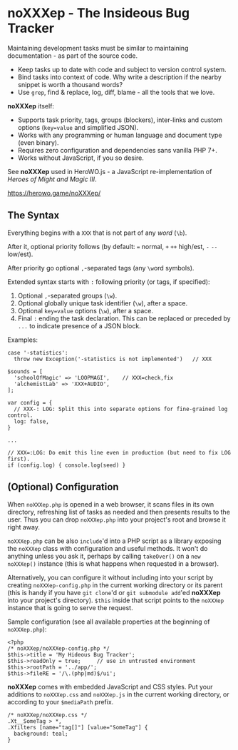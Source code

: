 # noXXXep - The Insideous Bug Tracker

Maintaining development tasks must be similar to maintaining documentation - as part of the source code.

* Keep tasks up to date with code and subject to version control system.
* Bind tasks into context of code. Why write a description if the nearby snippet is worth a thousand words?
* Use `grep`, find & replace, log, diff, blame - all the tools that we love.

**noXXXep** itself:

* Supports task priority, tags, groups (blockers), inter-links and custom options (`key=value` and simplified JSON).
* Works with any programming or human language and document type (even binary).
* Requires zero configuration and dependencies sans vanilla PHP 7+.
* Works without JavaScript, if you so desire.

See **noXXXep** used in HeroWO.js - a JavaScript re-implementation of *Heroes of Might and Magic III*.

https://herowo.game/noXXXep/

## The Syntax

Everything begins with a `XXX` that is not part of any *word* (`\b`).

After it, optional priority follows (by default: `=` normal, `+` `++` high/est, `-` `--` low/est).

After priority go optional `,`-separated tags (any `\w`ord symbols).

Extended syntax starts with `:` following priority (or tags, if specified):

1. Optional `,`-separated groups (`\w`).
2. Optional globally unique task identifier (`\w`), after a space.
3. Optional `key=value` options (`\w`), after a space.
4. Final `:` ending the task declaration. This can be replaced or preceded by `...` to indicate presence of a JSON block.

Examples:

```
case '-statistics':
  throw new Exception('-statistics is not implemented')   // XXX
```

```
$sounds = [
  'schoolOfMagic' => 'LOOPMAGI',    // XXX=check,fix
  'alchemistLab' => 'XXX+AUDIO',
];
```

```
var config = {
  // XXX-: LOG: Split this into separate options for fine-grained log control.
  log: false,
}

...

// XXX=:LOG: Do emit this line even in production (but need to fix LOG first).
if (config.log) { console.log(seed) }
```

## (Optional) Configuration

When `noXXXep.php` is opened in a web browser, it scans files in its own directory, refreshing list of tasks as needed and then presents results to the user. Thus you can drop `noXXXep.php` into your project's root and browse it right away.

`noXXXep.php` can be also `include`'d into a PHP script as a library exposing the `noXXXep` class with configuration and useful methods. It won't do anything unless you ask it, perhaps by calling `takeOver()` on a `new noXXXep()` instance (this is what happens when requested in a browser).

Alternatively, you can configure it without including into your script by creating `noXXXep-config.php` in the current working directory or its parent (this is handy if you have `git clone`'d or `git submodule add`'ed **noXXXep** into your project's directory). `$this` inside that script points to the `noXXXep` instance that is going to serve the request.

Sample configuration (see all available properties at the beginning of `noXXXep.php`):

```
<?php
/* noXXXep/noXXXep-config.php */
$this->title = 'My Hideous Bug Tracker';
$this->readOnly = true;     // use in untrusted environment
$this->rootPath = '../app/';
$this->fileRE = '/\.(php|md)$/ui';
```

**noXXXep** comes with embedded JavaScript and CSS styles. Put your additions to `noXXXep.css` and `noXXXep.js` in the current working directory, or according to your `$mediaPath` prefix.

```
/* noXXXep/noXXXep.css */
.Xt__SomeTag > *,
.Xfilters [name="tag[]"] [value="SomeTag"] {
  background: teal;
}
```
